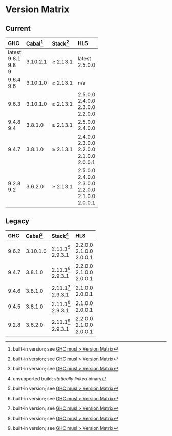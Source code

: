 # Version Matrix

## Current

| GHC                         | Cabal[^1] | Stack[^1]   | HLS                                                            |
|:----------------------------|:----------|:------------|:-------------------------------------------------------------- |
| latest<br>9.8.1<br>9.8<br>9 | 3.10.2.1  | ≥ 2.13.1    | latest<br>2.5.0.0                                              |
| 9.6.4<br>9.6                | 3.10.1.0  | ≥ 2.13.1    | n/a                                                       |
| 9.6.3                       | 3.10.1.0  | ≥ 2.13.1    | 2.5.0.0<br>2.4.0.0<br>2.3.0.0<br>2.2.0.0                       |
| 9.4.8<br>9.4                | 3.8.1.0   | ≥ 2.13.1    | 2.5.0.0<br>2.4.0.0                                             |
| 9.4.7                       | 3.8.1.0   | ≥ 2.13.1    | 2.4.0.0<br>2.3.0.0<br>2.2.0.0<br>2.1.0.0<br>2.0.0.1            |
| 9.2.8<br>9.2                | 3.6.2.0   | ≥ 2.13.1    | 2.5.0.0<br>2.4.0.0<br>2.3.0.0<br>2.2.0.0<br>2.1.0.0<br>2.0.0.1 |

[^1]: built-in version; see [GHC musl > Version Matrix](../VERSION_MATRIX.md)

## Legacy

| GHC   | Cabal[^1] | Stack[^2]             | HLS                           |
|:------|:----------|:----------------------|:----------------------------- |
| 9.6.2 | 3.10.1.0  | 2.11.1[^1]<br>2.9.3.1 | 2.2.0.0<br>2.1.0.0<br>2.0.0.1 |
| 9.4.7 | 3.8.1.0   | 2.11.1[^1]<br>2.9.3.1 | 2.2.0.0<br>2.1.0.0<br>2.0.0.1 |
| 9.4.6 | 3.8.1.0   | 2.11.1[^1]<br>2.9.3.1 | 2.1.0.0<br>2.0.0.1            |
| 9.4.5 | 3.8.1.0   | 2.11.1[^1]<br>2.9.3.1 | 2.1.0.0<br>2.0.0.1            |
| 9.2.8 | 3.6.2.0   | 2.11.1[^1]<br>2.9.3.1 | 2.2.0.0<br>2.1.0.0<br>2.0.0.1 |

[^2]: unsupported build; *statically linked* binary
